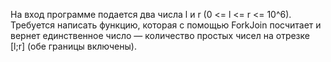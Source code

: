 На вход программе подается два числа l и r (0 <= l <= r <= 10^6). Требуется написать функцию, которая с помощью ForkJoin
посчитает и вернет единственное число — количество простых чисел на отрезке [l;r] (обе границы включены).